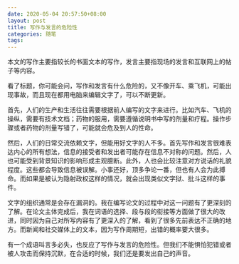 ```yaml
---
date: 2020-05-04 20:57:50+08:00
layout: post
title: 写作与发言的危险性
categories: 随笔
tags: 
---
```


本文的写作主要指较长的书面文本的写作，发言主要指现场的发言和互联网上的帖子等内容。

看了标题，你可能会问，写作和发言有什么危险的，又不像开车、乘飞机，可能出现事故，而且现在都用电脑来编辑文字了，可以不断更新。

首先，人们的生产和生活往往需要根据前人编写的文字来进行。比如汽车、飞机的操纵，需要有技术文档；药物的服用，需要遵循说明书中写的剂量和疗程。操作步骤或者药物的剂量写错了，可能就会危及到人的性命。

然后，人们的日常交流依赖文字，但能用好文字的人不多。首先写作和发言很难表达内心的所有想法，信息的接受者和发出者可能存在信息不对称的问题。然后，人也可能受到背景知识的影响形成主观臆断。此外，人也会比较注意对方说话的礼貌程度。这些都会导致信息被误解。小事还好，顶多争论一番，但也有人会为此搏命。而如果是被认为隐射政权这样的情况，就会出现类似文字狱、批斗这样的事件。

文字的组织通常是会存在漏洞的。我在编写论文的过程中对这一问题有了更深刻的了解。在论文主体完成后，我在词语的选择、段与段的衔接等方面做了很大的改进，同时因为自己对所写内容有了更深入的了解，看到了很多先前表达不正确的地方。而新闻和社交媒体上的文本，因为写作周期短，出错的概率要大很多。

有一个成语叫言多必失，也反应了写作与发言的危险性。但我们不能惧怕犯错或者被人攻击而保持沉默，在合适的时候，我们还是要发出自己的声音。





